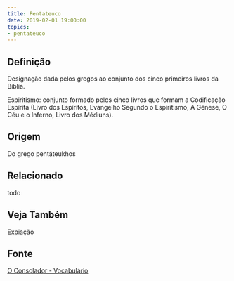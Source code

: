 ```yaml
---
title: Pentateuco
date: 2019-02-01 19:00:00
topics:
- pentateuco
---
```


## Definição
Designação dada pelos gregos ao conjunto dos cinco primeiros livros da Bíblia.

Espiritismo: conjunto formado pelos cinco livros que formam a Codificação
Espírita (Livro dos Espíritos, Evangelho Segundo o Espiritismo, A Gênese, O Céu
e o Inferno, Livro dos Médiuns). 

## Origem
Do grego pentáteukhos

## Relacionado
todo

## Veja Também
Expiação

## Fonte
[O Consolador - Vocabulário](http://www.oconsolador.com.br/linkfixo/vocabulario/principal.html)

